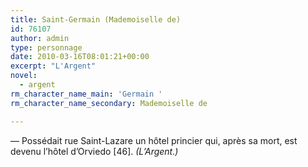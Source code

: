 ```yaml
---
title: Saint-Germain (Mademoiselle de)
id: 76107
author: admin
type: personnage
date: 2010-03-16T08:01:21+00:00
excerpt: "L'Argent"
novel:
  - argent
rm_character_name_main: 'Germain '
rm_character_name_secondary: Mademoiselle de

---
```

— Possédait rue Saint-Lazare un hôtel princier qui, après sa mort, est devenu l&rsquo;hôtel d&rsquo;Orviedo [46]. _(L&rsquo;Argent.)_